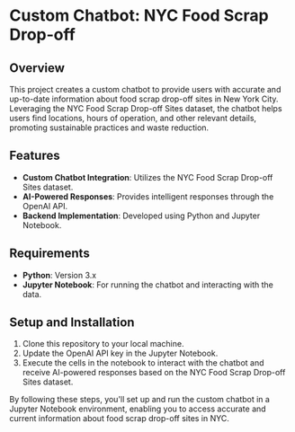 # Custom Chatbot: NYC Food Scrap Drop-off

## Overview

This project creates a custom chatbot to provide users with accurate and up-to-date information about food scrap drop-off sites in New York City. Leveraging the NYC Food Scrap Drop-off Sites dataset, the chatbot helps users find locations, hours of operation, and other relevant details, promoting sustainable practices and waste reduction.

## Features

- **Custom Chatbot Integration**: Utilizes the NYC Food Scrap Drop-off Sites dataset.
- **AI-Powered Responses**: Provides intelligent responses through the OpenAI API.
- **Backend Implementation**: Developed using Python and Jupyter Notebook.

## Requirements

- **Python**: Version 3.x
- **Jupyter Notebook**: For running the chatbot and interacting with the data.

## Setup and Installation

1. Clone this repository to your local machine.
2. Update the OpenAI API key in the Jupyter Notebook.
3. Execute the cells in the notebook to interact with the chatbot and receive AI-powered responses based on the NYC Food Scrap Drop-off Sites dataset.

By following these steps, you'll set up and run the custom chatbot in a Jupyter Notebook environment, enabling you to access accurate and current information about food scrap drop-off sites in NYC.
